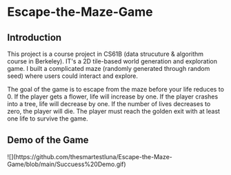 # Escape-the-Maze-Game
<h2> Introduction </h2>
<p> This project is a course project in CS61B (data strucuture & algorithm course in Berkeley). IT's a 2D tile-based world generation and exploration game. I built a complicated maze (randomly generated through random seed) where users could interact and explore. </P>
<p> The goal of the game is to escape from the maze before your life reduces to 0. If the player gets a flower, life will increase by one. If the player crashes into a tree, life will decrease by one. If the number of lives decreases to zero, the player will die. The player must reach the golden exit with at least one life to survive the game.</p>
<h2> Demo of the Game </h2>
![](https://github.com/thesmartestluna/Escape-the-Maze-Game/blob/main/Succuess%20Demo.gif)

